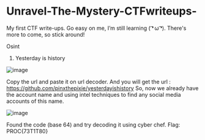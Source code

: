 # Unravel-The-Mystery-CTFwriteups-
My first CTF write-ups. Go easy on me, I’m still learning ( ͡❛ ω ͡❛). There's more to come, so stick around!



Osint

1. Yesterday is history
   
![image](https://github.com/user-attachments/assets/0ad01f21-b82d-42d0-9817-1bf6af767e22)

Copy the url and paste it on url decoder. And you will get the url : 
https://github.com/pinxthepixie/yesterdayishistory
So, now we already have the account name and using intel techniques to find any social media accounts of this name.

![image](https://github.com/user-attachments/assets/58d8af70-8965-428d-a10f-289f4c20619d)

Found the code (base 64) and try decoding it using cyber chef.
Flag: PROC{73T1T80}
